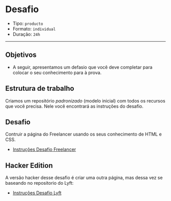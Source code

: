 # Desafio

- Tipo: `producto`
- Formato: `individual`
- Duração: `24h`

***

## Objetivos

- A seguir, apresentamos um defasio que você deve completar para colocar o seu
  conhecimento para à prova.

## Estrutura de trabalho

Criamos um repositório _padronizado_ \(modelo inicial\) com todos os recursos
que você precisa. Nele você encontrará as instruções do desafio.

## Desafio

Contruir a página do Freelancer usando os seus conhecimento de HTML e CSS.

- [Instruções Desafio Freelancer](https://github.com/rafaelbcerri/freelancer)

## Hacker Edition

A versão hacker desse desafio é criar uma outra página, mas dessa vez se
baseando no repositorio do Lyft:

- [Instruções Desafio Lyft](https://github.com/rafaelbcerri/lyft)